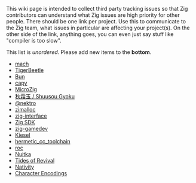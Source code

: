 This wiki page is intended to collect third party tracking issues so that Zig contributors can understand what Zig issues are high priority for other people. There should be one link per project. Use this to communicate to the Zig team, what issues in particular are affecting your project(s). On the other side of the link, anything goes, you can even just say stuff like "compiler is too slow".

This list is *unordered*. Please add new items to the **bottom**.

* [mach](https://github.com/hexops/mach/issues/999)
* [TigerBeetle](https://github.com/tigerbeetle/tigerbeetle/issues/1191)
* [Bun](https://github.com/oven-sh/bun/issues/5611)
* [capy](https://github.com/capy-ui/capy/issues/58)
* [MicroZig](https://github.com/ZigEmbeddedGroup/microzig/issues/143)
* [秋霜玉 / Shuusou Gyoku](https://rec98.nmlgc.net/blog/2023-09-30)
* [@nektro](https://github.com/ziglang/zig/issues/15546)
* [zimalloc](https://github.com/dweiller/zimalloc/issues/17)
* [zig-interface](https://github.com/bluesillybeard/zig-interface/issues/1)
* [Zig SDK](https://github.com/vezel-dev/zig-sdk/issues/113)
* [zig-gamedev](https://github.com/zig-gamedev/zig-gamedev/issues/464)
* [Kiesel](https://codeberg.org/kiesel-js/kiesel/issues/5)
* [hermetic_cc_toolchain](https://github.com/uber/hermetic_cc_toolchain/issues/153)
* [roc](https://github.com/roc-lang/roc/issues/6514)
* [Nuitka](https://github.com/Nuitka/Nuitka/issues/2742)
* [Tides of Revival](https://github.com/Srekel/tides-of-revival/issues/46)
* [Nativity](https://github.com/ziglang/zig/issues/19275)
* [Character Encodings](https://github.com/ziglang/zig/issues/19283)